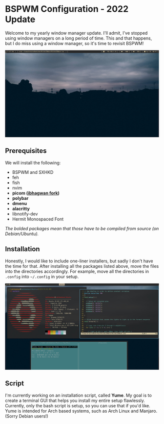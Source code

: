 # BSPWM Configuration - 2022 Update

Welcome to my yearly window manager update. I'll admit, I've stopped using window managers on a long period of time. This and that happens, but I do miss using a window manager, so it's time to revisit BSPWM!

![My Desktop](imgs/main.jpg)

## Prerequisites

We will install the following:

- BSPWM and SXHKD
- feh
- fish
- nvim
- **picom ([ibhagwan fork](https://github.com/ibhagwan/picom))**
- **polybar**
- **dmenu**
- **alacritty**
- libnotify-dev
- Hermit Monospaced Font

*The bolded packages mean that those have to be compiled from source (on Debian/Ubuntu).*

## Installation

Honestly, I would like to include one-liner installers, but sadly I don't have the time for that. After installing all the packages listed above, move the files into the directories accordingly. For example, move all the directories in `.config` into `~/.config` in your setup.

![Doing some activities](imgs/activities.jpg)

## Script

I'm currently working on an installation script, called **Yume**. My goal is to create a terminal GUI that helps you install my entire setup flawlessly. Currently, only the bash script is setup, so you can use that if you'd like. Yume is intended for Arch based systems, such as Arch Linux and Manjaro. (Sorry Debian users!)
